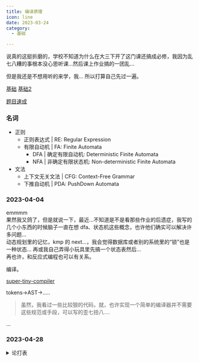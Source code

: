 ```yaml
---
title: 编译原理
icon: line
date: 2023-03-24
category:
  - 基础

---
```



说真的这挺折磨的，学校不知道为什么在大三下开了这门课还搞成必修，我因为乱七八糟的事根本没心思听课...然后课上作业搞的一团乱...

但是我还是不想用听的来学，我... 所以打算自己先过一遍。

[基础](https://blog.csdn.net/dong_hfut/category_12066103.html)
[基础2](https://blog.csdn.net/gzn00417/article/details/106885612)

[题目速成](https://blog.csdn.net/dong_hfut/category_12066103.html)

### 名词

- 正则
  - 正则表达式 | RE: Regular Expression
  - 有限自动机 | FA: Finite Automata
    - DFA | 确定有限自动机: Deterministic Finite Automata
    - NFA | 非确定有限状态机: Non-deterministic Finite Automata
- 文法
  - 上下文无关文法 | CFG: Context-Free Grammar
  - 下推自动机 | PDA: PushDown Automata

### 2023-04-04

emmmm  
果然我又鸽了，但是就说一下，最近...不知道是不是看那些作业的后遗症，我写的几个小东西的时候脑子一直在想 dfa、状态机这些概念，也许他们确实可以解决许多问题...  
动态规划里的记忆，kmp 的 next...，我会觉得数据库或者别的系统里的“锁”也是一种状态... 再或我自己弄得小玩具里先搞一个状态表然后...  
再也许，和反应式编程也可以有关系。  

编译。

[super-tiny-compiler](https://github.com/jamiebuilds/the-super-tiny-compiler)

tokens->AST->.....  

>虽然，我看过一些比较狠的代码，就，也许实现一个简单的编译器并不需要这些规范或手段，可以写的歪七扭八....

...

### 2023-04-28

<details>
  <summary>论打表</summary>
  什么是打表？  

  >打表这个词的来源也许是信息竞赛，指通过分段、多次的暴力运算跑程序记录答案，最后直接把答案贴在程序里以求在规定限制下偷分的操作。  

  >这个操作让我想到了好久以前看到的一个基层公务员对工作的吐槽，安排工作就是简单的“表单”+“摊派”，不考虑太多情况，不需要复杂巧妙的思考抉择，这种方式也许暴力、弱智、折腾人，但是也能解决问题emmmm...至少报告和ppt有的写了。  

  ~~然而这个词和之后出现的，一个有些低俗的发癫|发情的词有些像，所以...（我很喜欢x~~

  什么是打表？x2  
  >打表这个词一开始就蕴含的一些暴力，以及我误读出的淫荡...  我会想，动态规划是不是是打表，编译的语法分析表是不是打表..。  
  我明白它们有着更精细巧妙、更有智慧、更让我看不懂的结构，但是，用打表这个词本身蕴含的暴力去看的话，这些为什么不能也是打表呢？  

  >虽然我调侃打表的暴力，但打表，依旧在创造着秩序，它是一种基础的理性。...
  <details>
    <summary>惩罚与规训</summary>
    从建筑对空间的划分、时钟对时间的划分...  
    几百年前的麻风病，现在的新冠，也许对于自然而言它们无足轻重，但对人而言，这些传染病迫使着人去采取行动，一个通行证，一张统计表，一片隔离区...  一个个人也都静止在了一个个小格子里...  

    从传染病，到考试、升学、挤进科层制企业...这些逃亡，分类，排名
    ...

    work in progress...

    曾记否，到中流击水，浪遏飞舟？
  </details>

  work in progress...

  以上，  
  这个世界是打表打出来的吗？万物的本源是打表吗？  
  也许我会想说———你遇到什么困难了吗？打个表吧！

</details>
